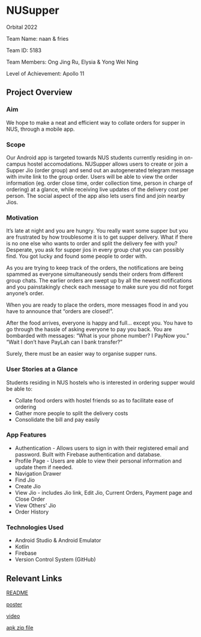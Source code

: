 # NUSupper

Orbital 2022

Team Name: naan & fries

Team ID: 5183

Team Members: Ong Jing Ru, Elysia & Yong Wei Ning

Level of Achievement: Apollo 11

## Project Overview

### Aim 

We hope to make a neat and efficient way to collate orders for supper in NUS, through a mobile app.

### Scope

Our Android app is targeted towards NUS students currently residing in on-campus hostel accomodations. NUSupper allows users to create or join a Supper Jio (order group) and send out an autogenerated telegram message with invite link to the group order. Users will be able to view the order information (eg. order close time, order collection time, person in charge of ordering) at a glance, while receiving live updates of the delivery cost per person. The social aspect of the app also lets users find and join nearby Jios.

### Motivation 

It’s late at night and you are hungry. You really want some supper but you are frustrated by how troublesome it is to get supper delivery. What if there is no one else who wants to order and split the delivery fee with you? Desperate, you ask for supper jios in every group chat you can possibly find. You got lucky and found some people to order with. 

As you are trying to keep track of the orders, the notifications are being spammed as everyone simultaneously sends their orders from different group chats. The earlier orders are swept up by all the newest notifications and you painstakingly check each message to make sure you did not forget anyone’s order. 

When you are ready to place the orders, more messages flood in and you have to announce that “orders are closed!”.

After the food arrives, everyone is happy and full… except you. You have to go through the hassle of asking everyone to pay you back. You are bombarded with messages: “What is your phone number? I PayNow you.” “Wait I don’t have PayLah can I bank transfer?” 

Surely, there must be an easier way to organise supper runs.

### User Stories at a Glance

Students residing in NUS hostels who is interested in ordering supper would be able to:
- Collate food orders with hostel friends so as to facilitate ease of ordering
- Gather more people to split the delivery costs
- Consolidate the bill and pay easily

### App Features

- Authentication - Allows users to sign in with their registered email and password. Built with Firebase authentication and database.
- Profile Page - Users are able to view their personal information and update them if needed.
- Navigation Drawer
- Find Jio
- Create Jio
- View Jio - includes Jio link, Edit Jio, Current Orders, Payment page and Close Order
- View Others' Jio
- Order History

### Technologies Used

- Android Studio & Android Emulator
- Kotlin
- Firebase
- Version Control System (GitHub)

## Relevant Links

[README](https://docs.google.com/document/d/1UDAGNPDtMnpRxCkr_Gv-858Cwa3F_PivE7D8hpIuC4g/edit?usp=sharing)

[poster](https://drive.google.com/file/d/1HjWPas87ZhmzT4ItKQk8KtcFdJjxL8_U/view?usp=sharing)

[video](https://drive.google.com/file/d/1L4Slc_3dD3yjukdvM8P4VEhcoWYoGQRT/view?usp=sharing)

[apk zip file](https://github.com/elysiaojr/NUSupper/files/9175581/milestone.3.apk.zip.zip)
